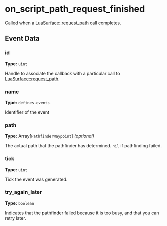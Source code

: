 # on_script_path_request_finished

Called when a [LuaSurface::request_path](runtime:LuaSurface::request_path) call completes.

## Event Data

### id

**Type:** `uint`

Handle to associate the callback with a particular call to [LuaSurface::request_path](runtime:LuaSurface::request_path).

### name

**Type:** `defines.events`

Identifier of the event

### path

**Type:** Array[`PathfinderWaypoint`] *(optional)*

The actual path that the pathfinder has determined. `nil` if pathfinding failed.

### tick

**Type:** `uint`

Tick the event was generated.

### try_again_later

**Type:** `boolean`

Indicates that the pathfinder failed because it is too busy, and that you can retry later.

